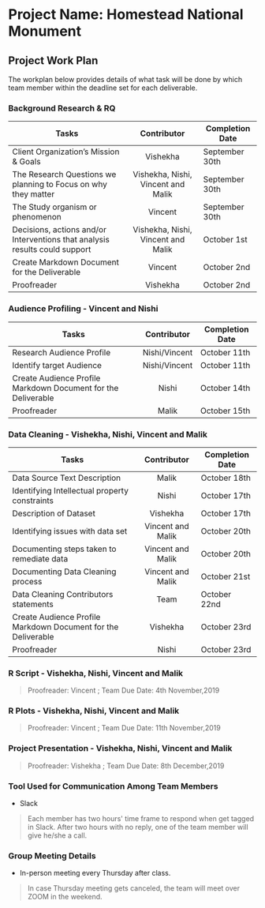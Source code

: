 # Project Name: Homestead National Monument
## Project Work Plan
The workplan below provides details of what task will be done by which team member within the deadline set for each deliverable.
### Background Research & RQ
 **Tasks**	                      |**Contributor**   |**Completion Date**|
|-------------------------------------|:----------------:|---------------|
|Client Organization’s Mission & Goals|    Vishekha              |  September 30th           |		
|The Research Questions we planning to Focus on why they matter    |Vishekha, Nishi, Vincent and Malik |  September 30th    |	
|The Study organism or phenomenon	      |    Vincent              |  September 30th            |	
|Decisions, actions and/or Interventions that analysis results could support|Vishekha, Nishi, Vincent and Malik| October 1st|	
|Create Markdown Document for the Deliverable   |Vincent | October 2nd              |		
|Proofreader                  |    Vishekha              | October 2nd             |



### Audience Profiling - Vincent and Nishi 
|**Tasks**	                       |**Contributor**   |**Completion Date**|
|--------------------------------------|:----------------:|---------------|
|Research Audience Profile             |  Nishi/Vincent               |   October 11th            |		
|Identify target Audience	       |   Nishi/Vincent              |    October 11th           |
|Create Audience Profile Markdown Document for the Deliverable    |    Nishi              |  October 14th             |		
|Proofreader	       |    Malik              |     October 15th          |


### Data Cleaning - Vishekha, Nishi, Vincent and Malik
|**Tasks**	                       |**Contributor**   |**Completion Date**|
|--------------------------------------|:----------------:|---------------|
|Data Source Text Description                      |    Malik              |      October 18th         |		
Identifying Intellectual property constraints|	Nishi |October 17th|	
Description of Dataset		| Vishekha            | October 17th  |
Identifying issues with data set	| Vincent and Malik	| October 20th |
Documenting steps taken to remediate data	| Vincent and Malik | October 20th|
Documenting Data Cleaning process| Vincent and Malik | October 21st |		
Data Cleaning Contributors statements	|Team	          | October 22nd              |
Create Audience Profile Markdown Document for the Deliverable | Vishekha                |October 23rd|
Proofreader		| Nishi | October 23rd |

### R Script - Vishekha, Nishi, Vincent and Malik
> Proofreader: Vincent   ; Team Due Date: 4th November,2019

### R Plots - Vishekha, Nishi, Vincent and Malik
> Proofreader: Vincent   ; Team Due Date: 11th November,2019

### Project Presentation - Vishekha, Nishi, Vincent and Malik 
> Proofreader: Vishekha   ; Team Due Date: 8th December,2019

### Tool Used for Communication Among Team Members
* Slack
> Each member has two hours' time frame to respond when get tagged in Slack. After two hours with no reply, one of the team member will give he/she a call.

### Group Meeting Details
* In-person meeting every Thursday after class.
>In case Thursday meeting gets canceled, the team will meet over ZOOM in the weekend.
